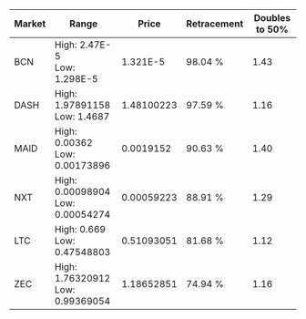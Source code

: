 | Market | Range | Price| Retracement | Doubles to 50% |
| --- | --- | --- | --- | --- |
| BCN | High: 2.47E-5<br />Low: 1.298E-5 | 1.321E-5 | 98.04 % | 1.43 |
| DASH | High: 1.97891158<br />Low: 1.4687 | 1.48100223 | 97.59 % | 1.16 |
| MAID | High: 0.00362<br />Low: 0.00173896 | 0.0019152 | 90.63 % | 1.40 |
| NXT | High: 0.00098904<br />Low: 0.00054274 | 0.00059223 | 88.91 % | 1.29 |
| LTC | High: 0.669<br />Low: 0.47548803 | 0.51093051 | 81.68 % | 1.12 |
| ZEC | High: 1.76320912<br />Low: 0.99369054 | 1.18652851 | 74.94 % | 1.16 |
